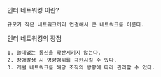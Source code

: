인터 네트워킹 이란?
```
규모가 작은 네트워크끼리 연결해서 큰 네트워크를 이룬다.
```

인터 네트워킹의 장점
```
1. 쓸데없는 통신을 확산시키지 않는다.
2. 장애발생 시 영향범위를 극한시킬 수 있다.
3. 개별 네트워크를 해당 조직의 방향에 따라 관리할 수 있다.
```
